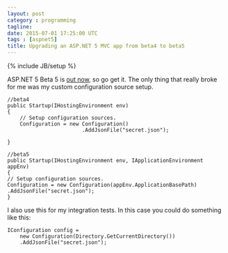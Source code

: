 ```yaml
---
layout: post
category : programming
tagline:
date: 2015-07-01 17:25:00 UTC 
tags : [aspnet5]
title: Upgrading an ASP.NET 5 MVC app from beta4 to beta5
---
```

{% include JB/setup %}

ASP.NET 5 Beta 5 is [out now](http://blogs.msdn.com/b/webdev/archive/2015/06/30/asp-net-5-beta5-now-available.aspx), so go get it.
The only thing that really broke for me was my custom configuration source setup.

	//beta4
	public Startup(IHostingEnvironment env)
    {
        // Setup configuration sources.
        Configuration = new Configuration()
                            .AddJsonFile("secret.json");
                            
    }

	//beta5
	public Startup(IHostingEnvironment env, IApplicationEnvironment appEnv)
	{
	// Setup configuration sources.
	Configuration = new Configuration(appEnv.ApplicationBasePath)
	.AddJsonFile("secret.json");
	}
	

I also use this for my integration tests. In this case you could do something like this:

    IConfiguration config = 
        new Configuration(Directory.GetCurrentDirectory())
        .AddJsonFile("secret.json");








